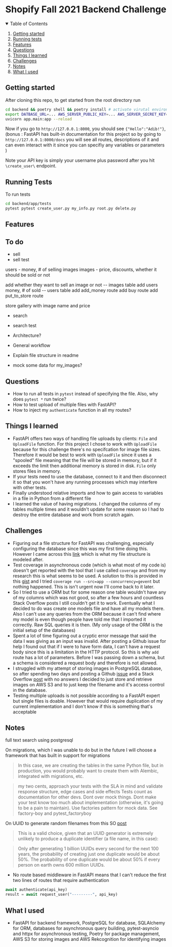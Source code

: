 # Shopify Fall 2021 Backend Challenge

<details open="open">
  <summary>Table of Contents</summary>
  <ol>
    <li>
      <a href="#getting-started">Getting started</a>
    </li>
    <li>
    <a href="#running-tests">Running tests</a>
    </li>
    <li>
          <a href="#features">Features</a>
    </li>
    <li>
      <a href="#questions">Questions</a>
    </li>
    <li><a href="#things-i-learned">Things I learned</a></li>
    <li><a href="#challenges">Challenges</a></li>
    <li><a href="#notes">Notes</a></li>
    <li><a href="#what-i-used">What I used</a></li>

  </ol>
</details>

## Getting started

After cloning this repo, to get started from the root directory run

```bash
cd backend && poetry shell && poetry install # activate virutal environment and install dependencies
export DATBASE_URL=... AWS_SERVER_PUBLIC_KEY=... AWS_SERVER_SECRET_KEY=... REGION_NAME=... # exporting environment variables to establish the connection to our database on the startup of our backend
uvicorn app.main:app --reload
```

Now if you go to `http://127.0.0.1:8000`, you should see `{"Hello":"Adib!"}`, (bonus : FastAPI has built-in documentation for this project so by going to `http://127.0.0.1:8000/docs` you will see all routes, descriptions of it and can even interact with it since you can specifiy any variables or parameters )

Note your API key is simply your username plus password after you hit `\create_user\` endpoint.

## Running Tests

To run tests

```bash
cd backend/app/tests
pytest pytest create_user.py my_info.py root.py delete.py
```

## Features

## To do

- sell
- sell test

users - money, # of selling images
images - price, discounts, whether it should be sold or not

add whether they want to sell an image or not -- images table
add users money, # of sold -- users table
add add_money route
add buy route
add put_to_store route

store gallery with image name and price

- search
- search test

- Architecture?
- General workflow
- Explain file structure in readme
- mock some data for my_images?

## Questions

- How to run all tests in `pytest` instead of specifying the file. Also, why does `pytest *` run twice?
- How to test upload of multiple files with FastAPI?
- How to inject my `authenticate` function in all my routes?

## Things I learned

- FastAPI offers two ways of handling file uploads by clients: `File` and `UploadFile` function. For this project I chose to work with `UploadFile` because for this challenge there's no specifcation for image file sizes. Therefore it would be best to work with `UploadFile` since it uses a "spooled" file meaning that the file will be stored in memory, but if it exceeds the limit then additional memory is stored in disk. `File` only stores files in memory.
- If your tests need to use the database, connect to it and then disconnect it so that you won't have any running processes which may interfere with other tests.
- Finally understood relative imports and how to gain access to variables in a file in Python from a different file
- I learned the value of having migrations. I changed the columns of my tables multiple times and it wouldn't update for some reason so I had to destroy the entire database and work from scratch again.

## Challenges

- Figuring out a file structure for FastAPI was challenging, especially configuring the database since this was my first time doing this. However I came across this [link](!https://testdriven.io/blog/fastapi-crud/) which is what my file structure is modeled after.
- Test coverage in asynchronous code (which is what most of my code is) doesn't get reported with the tool that I use called `coverage` and from my research this is what seems to be used. A solution to this is provided in this [gist](!https://gist.github.com/daviskirk/7e8495ca5b8150f9002c5bc80630fa5a#file-run-sh) and I tried `coverage run --src=app --concurrency=gevent` but nothing happened. This is isn't urgent now I'll come back to it later.
- So I tried to use a ORM but for some reason one table wouldn't have any of my columns which was not good, so after a few hours and countless Stack Overflow posts I still couldn't get it to work. Eventually what I decided to do was create one models file and have all my models there. Also I can't use any queries from the ORM because it can't find where my model is even though people have told me that I imported it correctly. Raw SQL queries it is then. (My only usage of the ORM is the initial setup of the databases)
- Spent a lot of time figuring out a cryptic error message that said the data I was giving as an input was invalid. After posting a Github issue for help I found out that if I were to have form data, I can't have a request body since this is a limitation in the HTTP protocol. So this is why `add` route has a lot of parameters. Before I was passing down a schema, but a schema is considered a request body and therefore is not allowed.
- I struggled with my attempt of storing images in PostgreSQL database, so after spending two days and posting a Github [issue](!https://github.com/tiangolo/fastapi/issues/3156) and a Stack Overflow [post](!https://stackoverflow.com/questions/67350508/how-to-convert-binary-in-python-into-bytea-data-type-in-postgresql?noredirect=1#comment119047593_67350508) with no answers I decided to just store and retrieve images on AWS S3 and to just keep the filename and it's access control in the database.
- Testing multiple uploads is not possible according to a FastAPI expert but single files is doable. However that would require duplication of my current implementation and I don't know if this is something that's acceptable

## Notes

full text search using postgresql

On migrations, which I was unable to do but in the future I will choose a framework that has built in support for migrations

> In this case, we are creating the tables in the same Python file, but in production, you would probably want to create them with Alembic, integrated with migrations, etc.

> my two cents, approach your tests with the SLA in mind and validate response structure, edge cases and side effects Tests count as documentation for other devs. Dont over mock things. Dont make your test know too much about implementation (otherwise, it's going to be a pain to maintain). Use factories pattern for mock data. See factory-boy and pytest_factoryboy

On UUID to generate random filenames from this SO [post](!https://stackoverflow.com/questions/10501247/best-way-to-generate-random-file-names-in-python)

> This is a valid choice, given that an UUID generator is extremely unlikely to produce a duplicate identifier (a file name, in this case):

> Only after generating 1 billion UUIDs every second for the next 100 years, the probability of creating just one duplicate would be about 50%. The probability of one duplicate would be about 50% if every person on earth owns 600 million UUIDs.

- No route based middleware in FastAPI means that I can't reduce the first two lines of routes that require authentication

```python
await authenticate(api_key)
result = await request_user("---------", api_key)
```

## What I used

- FastAPI for backend framework, PostgreSQL for database, SQLAlchemy for ORM, databases for asynchronous query building, pytest-asyncio and httpx for asynchronous testing, Poetry for package management, AWS S3 for storing images and AWS Rekcognition for identifying images
